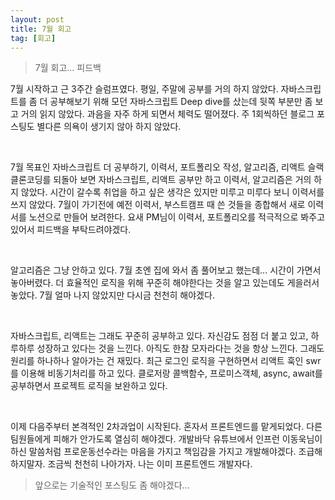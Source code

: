 ```yaml
---
layout: post
title: 7월 회고
tag: [회고]
---
```


> 7월 회고... 피드백

<p>7월 시작하고 근 3주간 슬럼프였다. 평일, 주말에 공부를 거의 하지 않았다. 자바스크립트를 좀 더 공부해보기 위해
모던 자바스크립트 Deep dive를 샀는데 뒷쪽 부분만 좀 보고 거의 읽지 않았다. 과음을 자주 하게 되면서 체력도 떨어졌다.
주 1회씩하던 블로그 포스팅도 별다른 의욕이 생기지 않아 하지 않았다.</p>
<br/>
<p>7월 목표인 자바스크립트 더 공부하기, 이력서, 포트폴리오 작성, 알고리즘, 리액트 슬랙 클론코딩를 되돌아 보면
자바스크립트, 리액트 공부만 하고 이력서, 알고리즘은 거의 하지 않았다. 시간이 갈수록 취업을 하고 싶은 생각은 있지만 
미루고 미루다 보니 이력서를 쓰지 않았다. 7월이 가기전에 예전 이력서, 부스트캠프 때 쓴 것들을 종합해서 새로 이력서를 노션으로
만들어 보려한다. 요새 PM님이 이력서, 포트폴리오를 적극적으로 봐주고 있어서 피드백을 부탁드려야겠다.</p>
<br/>
<p>알고리즘은 그냥 안하고 있다. 7월 초엔 집에 와서 좀 풀어보고 했는데... 시간이 가면서 놓아버렸다. 더 효율적인 로직을
위해 꾸준히 해야한다는 것을 알고 있는데도 게을러서 놓았다. 7월 얼마 나지 않았지만 다시금 천천히 해야겠다.</p>
<br/>
<p>자바스크립트, 리액트는 그래도 꾸준히 공부하고 있다. 자신감도 점점 더 붙고 있고, 하루하루 성장하고 있다는 것을 느낀다.
아직도 한참 모자라다는 것을 항상 느낀다. 그래도 원리를 하나하나 알아가는 건 재밌다. 최근 로그인 로직을 구현하면서 리액트 훅인 swr를
이용해 비동기처리를 하고 있다. 클로저랑 콜백함수, 프로미스객체, async, await를 공부하면서 프로젝트 로직을 보완하고 있다.
</p>
<br/>
<p>이제 다음주부터 본격적인 2차과업이 시작된다. 혼자서 프론트엔드를 맡게되었다. 다른 팀원들에게 피해가 안가도록 열심히 해야겠다.
개발바닥 유튜브에서 인프런 이동욱님이 하신 말씀처럼 프로운동선수라는 마음을 가지고 책임감을 가지고 개발해야겠다.
조급해 하지말자. 조금씩 천천히 나아가자. 나는 이미 프론트엔드 개발자다.</p>

> 앞으로는 기술적인 포스팅도 좀 해야겠다...
